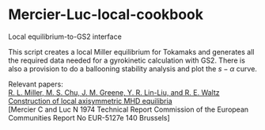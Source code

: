 # Mercier-Luc-local-cookbook
Local equilibrium-to-GS2 interface

This script creates a local Miller equilibrium for Tokamaks and generates all the required data needed for a gyrokinetic calculation with GS2.
There is also a provision to do a ballooning stability analysis and plot the $s-\alpha$ curve.


Relevant papers:\
[R. L. Miller, M. S. Chu, J. M. Greene, Y. R. Lin-Liu, and R. E. Waltz](https://aip.scitation.org/doi/10.1063/1.872666)\
[Construction of local axisymmetric MHD equilibria](https://inis.iaea.org/search/searchsinglerecord.aspx?recordsFor=SingleRecord&RN=17000660)\
[Mercier C and Luc N 1974 Technical Report Commission of the European Communities Report No EUR-5127e 140 Brussels]
